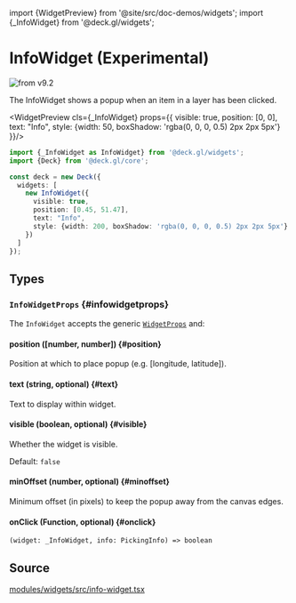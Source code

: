 import {WidgetPreview} from '@site/src/doc-demos/widgets';
import {_InfoWidget} from '@deck.gl/widgets';

# InfoWidget (Experimental)

<img src="https://img.shields.io/badge/from-v9.2-green.svg?style=flat-square" alt="from v9.2" />

The InfoWidget shows a popup when an item in a layer has been clicked.

<WidgetPreview cls={_InfoWidget} props={{
  visible: true,
  position: [0, 0],
  text: "Info",
  style: {width: 50, boxShadow: 'rgba(0, 0, 0, 0.5) 2px 2px 5px'}
}}/>

```ts
import {_InfoWidget as InfoWidget} from '@deck.gl/widgets';
import {Deck} from '@deck.gl/core';

const deck = new Deck({
  widgets: [
    new InfoWidget({
      visible: true,
      position: [0.45, 51.47],
      text: "Info",
      style: {width: 200, boxShadow: 'rgba(0, 0, 0, 0.5) 2px 2px 5px'}
    })
  ]
});
```

## Types

### `InfoWidgetProps` {#infowidgetprops}

The `InfoWidget` accepts the generic [`WidgetProps`](../core/widget.md#widgetprops) and:

#### position ([number, number]) {#position}

Position at which to place popup (e.g. [longitude, latitude]).

#### text (string, optional) {#text}

Text to display within widget.

#### visible (boolean, optional) {#visible}

Whether the widget is visible.

Default: `false`

#### minOffset (number, optional) {#minoffset}

Minimum offset (in pixels) to keep the popup away from the canvas edges.

#### onClick (Function, optional) {#onclick}

`(widget: _InfoWidget, info: PickingInfo) => boolean`

## Source

[modules/widgets/src/info-widget.tsx](https://github.com/visgl/deck.gl/tree/master/modules/widgets/src/info-widget.tsx)

